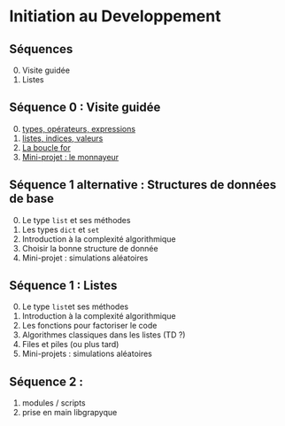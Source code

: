 # Initiation au Developpement

## Séquences
0. Visite guidée
1. Listes


## Séquence 0 : Visite guidée
0. [types, opérateurs, expressions](https://github.com/DrAlgo/InitDev/blob/main/seq_0_Visite_Guidee/fiche_0_0_visite_guidée.ipynb)
2. [listes, indices, valeurs](https://github.com/DrAlgo/InitDev/blob/main/seq_0_Visite_Guidee/fiche_0_2_listes.ipynb)
3. [La boucle for](https://github.com/DrAlgo/InitDev/blob/main/seq_0_Visite_Guidee/fiche_0_3_for_range.ipynb)
4. [Mini-projet : le monnayeur](https://github.com/DrAlgo/InitDev/blob/main/seq_0_Visite_Guidee/MiniProj1-monnayeur.ipynb)

## Séquence 1 alternative : Structures de données de base
0. Le type `list` et ses méthodes
1. Les types `dict` et `set`
2. Introduction à la complexité algorithmique
3. Choisir la bonne structure de donnée
4. Mini-projet : simulations aléatoires

## Séquence 1 : Listes
0. Le type `list`et ses méthodes
1. Introduction à la complexité algorithmique
2. Les fonctions pour factoriser le code
3. Algorithmes classiques dans les listes (TD ?)
4. Files et piles (ou plus tard)
5. Mini-projets : simulations aléatoires

## Séquence 2 : 
1. modules / scripts
2. prise en main libgrapyque

